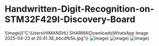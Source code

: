 # Handwritten-Digit-Recognition-on-STM32F429I-Discovery-Board
![image]("C:\Users\HIMANSHU SHARMA\Downloads\WhatsApp Image 2025-04-23 at 20.41.38_bbcdfb5e.jpg"))
![image]([https://user-images.githubusercontent.com/xxx/your-image.png](https://github.com/himanshub22ee080/Handwritten-Digit-Recognition-on-STM32F429I-Discovery-Board/blob/main/images/WhatsApp%20Image%202025-04-23%20at%2020.41.37_1509aa17.jpg)))
![image](https://user-images.githubusercontent.com/xxx/your-image.png))
![image](https://user-images.githubusercontent.com/xxx/your-image.png))
